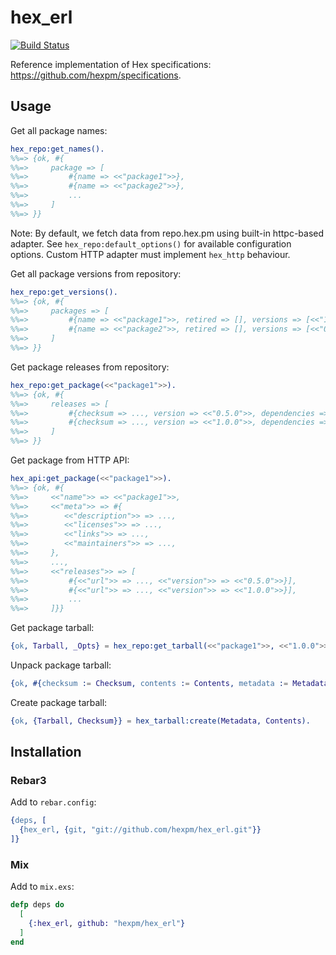 # hex_erl

[![Build Status](https://travis-ci.org/hexpm/hex_erl.svg?branch=master)](https://travis-ci.org/hexpm/hex_erl)

Reference implementation of Hex specifications: https://github.com/hexpm/specifications.

## Usage

Get all package names:

```erlang
hex_repo:get_names().
%%=> {ok, #{
%%=>     package => [
%%=>         #{name => <<"package1">>},
%%=>         #{name => <<"package2">>},
%%=>         ...
%%=>     ]
%%=> }}
```

Note: By default, we fetch data from repo.hex.pm using built-in httpc-based adapter.
See `hex_repo:default_options()` for available configuration options.
Custom HTTP adapter must implement `hex_http` behaviour.

Get all package versions from repository:

```erlang
hex_repo:get_versions().
%%=> {ok, #{
%%=>     packages => [
%%=>         #{name => <<"package1">>, retired => [], versions => [<<"1.0.0">>]},
%%=>         #{name => <<"package2">>, retired => [], versions => [<<"0.5.0">>]},
%%=>     ]
%%=> }}
```

Get package releases from repository:

```erlang
hex_repo:get_package(<<"package1">>).
%%=> {ok, #{
%%=>     releases => [
%%=>         #{checksum => ..., version => <<"0.5.0">>, dependencies => []}],
%%=>         #{checksum => ..., version => <<"1.0.0">>, dependencies => []}],
%%=>     ]
%%=> }}
```

Get package from HTTP API:

```erlang
hex_api:get_package(<<"package1">>).
%%=> {ok, #{
%%=>     <<"name">> => <<"package1">>,
%%=>     <<"meta">> => #{
%%=>        <<"description">> => ...,
%%=>        <<"licenses">> => ...,
%%=>        <<"links">> => ...,
%%=>        <<"maintainers">> => ...,
%%=>     },
%%=>     ...,
%%=>     <<"releases">> => [
%%=>         #{<<"url">> => ..., <<"version">> => <<"0.5.0">>}],
%%=>         #{<<"url">> => ..., <<"version">> => <<"1.0.0">>}],
%%=>         ...
%%=>     ]}}
```

Get package tarball:

```erlang
{ok, Tarball, _Opts} = hex_repo:get_tarball(<<"package1">>, <<"1.0.0">>).
```

Unpack package tarball:

```erlang
{ok, #{checksum := Checksum, contents := Contents, metadata := Metadata}} = hex_tarball:unpack(Tarball, memory).
```

Create package tarball:

```erlang
{ok, {Tarball, Checksum}} = hex_tarball:create(Metadata, Contents).
```

## Installation

### Rebar3

Add to `rebar.config`:

```erlang
{deps, [
  {hex_erl, {git, "git://github.com/hexpm/hex_erl.git"}}
]}
```

### Mix

Add to `mix.exs`:

```elixir
defp deps do
  [
    {:hex_erl, github: "hexpm/hex_erl"}
  ]
end
```
